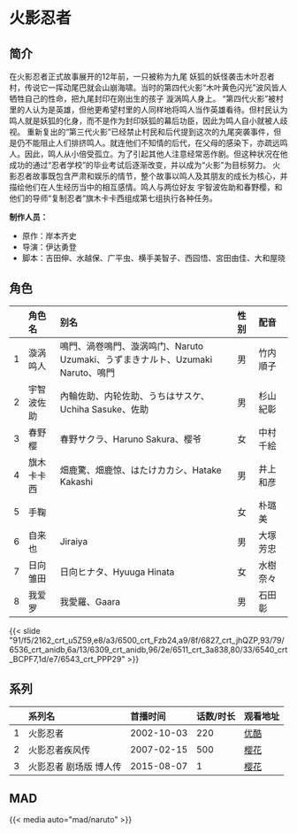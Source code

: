 # 火影忍者


## 简介

在火影忍者正式故事展开的12年前，一只被称为九尾 妖狐的妖怪袭击木叶忍者村，传说它一挥动尾巴就会山崩海啸。当时的第四代火影“木叶黄色闪光”波风皆人牺牲自己的性命，把九尾封印在刚出生的孩子 漩涡鸣人身上。
“第四代火影”被村里的人认为是英雄，但他更希望村里的人同样地将鸣人当作英雄看待。但村民认为鸣人就是妖狐的化身，而不是作为封印妖狐的幕后功臣，因此为鸣人自小就被人歧视。
重新复出的“第三代火影”已经禁止村民和后代提到这次的九尾突袭事件，但是仍不能阻止人们排挤鸣人。就连他们不知情的后代，在父母的感染下，亦疏远鸣人。因此，鸣人从小倍受孤立。为了引起其他人注意经常恶作剧。但这种状况在他成功的通过“忍者学校”的毕业考试后逐渐改变，并以成为“火影”为目标努力。
火影忍者故事既包含严肃和娱乐的情节，整个故事以鸣人及其朋友的成长为核心，并描绘他们在人生经历当中的相互感情。鸣人与两位好友 宇智波佐助和春野樱，和他们的导师“复制忍者”旗木卡卡西组成第七组执行各种任务。

**制作人员：**
- 原作：岸本齐史
- 导演：伊达勇登
- 脚本：吉田伸、水越保、广平虫、横手美智子、西园悟、宮田由佳、大和屋晓

## 角色

|     |   角色名   |   别名  | 性别 |  配音  |
|:--- |:------  |:----      |:---  |:--   |
| 1 | 漩涡鸣人 | 鳴門、渦卷鳴門、漩涡鸣门、Naruto Uzumaki、うずまきナルト、Uzumaki Naruto、鳴門 | 男 | 竹内順子 |
| 2 | 宇智波佐助 | 內輪佐助、内轮佐助、うちはサスケ、Uchiha Sasuke、佐助 | 男 | 杉山紀彰 |
| 3 | 春野樱 | 春野サクラ、Haruno Sakura、樱爷 | 女 | 中村千絵 |
| 4 | 旗木卡卡西 | 畑鹿驚、畑鹿惊、はたけカカシ、Hatake Kakashi | 男 | 井上和彦 |
| 5 | 手鞠 |  | 女 | 朴璐美 |
| 6 | 自来也 | Jiraiya | 男 | 大塚芳忠 |
| 7 | 日向雏田 | 日向ヒナタ、Hyuuga Hinata | 女 | 水樹奈々 |
| 8 | 我爱罗 | 我愛羅、Gaara | 男 | 石田彰 |

{{< slide "91/f5/2162_crt_u5Z59,e8/a3/6500_crt_Fzb24,a9/8f/6827_crt_jhQZP,93/79/6536_crt_anidb,6a/13/6309_crt_anidb,96/2e/6511_crt_3a838,80/33/6540_crt_BCPF7,1d/e7/6543_crt_PPP29" >}}

## 系列

|     | 系列名          | 首播时间       | 话数/时长 | 观看地址                                                                            |
|:----|:-------------|:-----------|:------|:--------------------------------------------------------------------------------|
| 1   | 火影忍者         | 2002-10-03 | 220   | [优酷](https://v.youku.com/v_show/id_XNTQwMTgxMTE2.html)                          |
| 2   | 火影忍者疾风传      | 2007-02-15 | 500   | [樱花](http://www.yinghuacd.com/v/1-221.html)                             |
| 3   | 火影忍者 剧场版 博人传 | 2015-08-07 | 1     | [樱花](https://www.lndayp.com/dongman/huoyingrenzhejuchangbanborenchuan/3-1.html) |

## MAD

{{< media  auto="mad/naruto"  >}}
